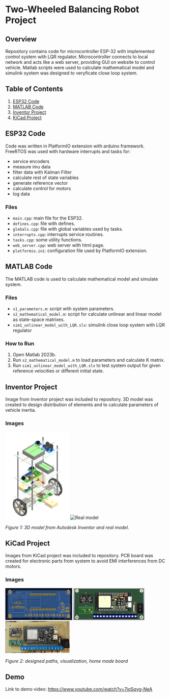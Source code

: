 # Two-Wheeled Balancing Robot Project

## Overview
Repository contains code for microcontroller ESP-32 with implemented control system with LQR regulator. Microcontroller connects to local network and acts like a web server, providing GUI on website to control vehicle. Matlab scripts were used to calculate mathematical model and simulink system was designed to veryficate close loop system. 

## Table of Contents
1. [ESP32 Code](#esp32-code)
2. [MATLAB Code](#matlab-code)
3. [Inventor Project](#inventor-project)
4. [KiCad Project](#kicad-project)

## ESP32 Code
Code was written in PlatformIO extension with arduino framework. FreeRTOS was used with hardware interrupts and tasks for:
- service encoders
- measure imu data
- filter data with Kalman Filter
- calculate rest of state variables
- generate reference vector
- calculate control for motors
- log data 

### Files
- `main.cpp`: main file for the ESP32.
- `defines.cpp`: file with defines.
- `globals.cpp`: file with global variables used by tasks.
- `interrupts.cpp`: interrupts service routines.
- `tasks.cpp`: some utility functions.
- `web_server.cpp`: web server with html page.
- `platformio.ini`: configuration file used by PlatformIO extension.


## MATLAB Code
The MATLAB code is used to calculate mathematical model and simulate system.

### Files
- `s1_parameters.m`: script with system parameters.
- `s2_mathematical_model.m`: script for calculate unlinear and linear model as state-space matrixes.
- `sim1_unlinear_model_with_LQR.slx`: simulink close loop system with LQR regulator 

### How to Run
1. Open Matlab 2023b.
2. Run `s2_mathematical_model.m` to load parameters and calculate K matrix.
3. Run `sim1_unlinear_model_with_LQR.slx` to test system output for given reference velocities or different initial state.

## Inventor Project
Image from Inventor project was included to repository. 3D model was created to design distribution of elements and to calculate parameters of vehicle inertia. 


### Images
<div align="left">
<p>
    <img src="assets/model_inventor.png" alt="Inventor Assembly" width="200"/>
    <img src="assets/model_real.png" alt="Real model" width="200"/>
</p>
    <p><em>Figure 1: 3D model from Autodesk Inventor and real model.</em></p>
</div>

## KiCad Project
Images from KiCad project was included to repository. PCB board was created for electronic parts from system to avoid EMI interferences from DC motors.


### Images
<div align="left">
<p>
    <img src="assets/pcb_kicad_paths.png" alt="Inventor Assembly" height="100"/>
    <img src="assets/pcb_kicad_visualization.png" alt="Real model" height="100"/>
    <img src="assets/pcb_soldered.png" alt="Real model" height="100"/>
</p>
    <p><em>Figure 2: designed paths, visualization, home made board</em></p>
</div>

## Demo

<p>
  Link to demo video:
  <a href="https://www.youtube.com/watch?v=7iqSqyg-NeA" >https://www.youtube.com/watch?v=7iqSqyg-NeA</a>
</p>

